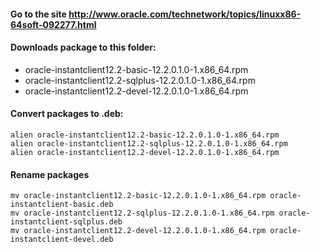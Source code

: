 
#### Go to the site http://www.oracle.com/technetwork/topics/linuxx86-64soft-092277.html

#### Downloads package to this folder:

* oracle-instantclient12.2-basic-12.2.0.1.0-1.x86_64.rpm
* oracle-instantclient12.2-sqlplus-12.2.0.1.0-1.x86_64.rpm
* oracle-instantclient12.2-devel-12.2.0.1.0-1.x86_64.rpm

#### Convert packages to .deb:

```
alien oracle-instantclient12.2-basic-12.2.0.1.0-1.x86_64.rpm
alien oracle-instantclient12.2-sqlplus-12.2.0.1.0-1.x86_64.rpm
alien oracle-instantclient12.2-devel-12.2.0.1.0-1.x86_64.rpm
```
#### Rename packages
```
mv oracle-instantclient12.2-basic-12.2.0.1.0-1.x86_64.rpm oracle-instantclient-basic.deb
mv oracle-instantclient12.2-sqlplus-12.2.0.1.0-1.x86_64.rpm oracle-instantclient-sqlplus.deb
mv oracle-instantclient12.2-devel-12.2.0.1.0-1.x86_64.rpm oracle-instantclient-devel.deb
```
